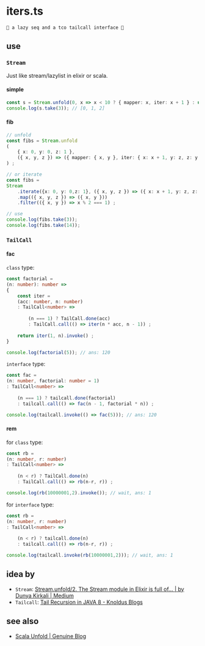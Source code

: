 # iters.ts

~~~
🐚 a lazy seq and a tco tailcall interface 🦑
~~~

## use

### `Stream`

Just like stream/lazylist in elixir or scala.

#### simple

~~~ ts
const s = Stream.unfold(0, x => x < 10 ? { mapper: x, iter: x + 1 } : undefined ) ;
console.log(s.take(3)); // [0, 1, 2]
~~~

#### fib

~~~ ts
// unfold
const fibs = Stream.unfold
(
    { x: 0, y: 0, z: 1 },
    ({ x, y, z }) => ({ mapper: { x, y }, iter: { x: x + 1, y: z, z: y + z } })
) ;

// or iterate
const fibs = 
Stream
    .iterate({x: 0, y: 0,z: 1}, ({ x, y, z }) => ({ x: x + 1, y: z, z: y + z }))
    .map(({ x, y, z }) => ({ x, y }))
    .filter(({ x, y }) => x % 2 === 1) ;

// use
console.log(fibs.take(3));
console.log(fibs.take(14));
~~~

### `TailCall`

#### fac

`class` type: 

~~~ ts
const factorial = 
(n: number): number =>
{
    const iter = 
    (acc: number, n: number)
    : TailCall<number> =>
        
        (n === 1) ? TailCall.done(acc) 
        : TailCall.call(() => iter(n * acc, n - 1)) ;
    
    return iter(1, n).invoke() ;
}

console.log(factorial(5)); // ans: 120
~~~

`interface` type: 

~~~ ts
const fac = 
(n: number, factorial: number = 1)
: TailCall<number> =>
    
    (n === 1) ? tailcall.done(factorial) 
    : tailcall.call(() => fac(n - 1, factorial * n)) ;

console.log(tailcall.invoke(() => fac(5))); // ans: 120
~~~

#### rem

[ref]: https://segmentfault.com/a/1190000040173495

for `class` type: 

~~~ ts
const rb = 
(n: number, r: number)
: TailCall<number> =>
    
    (n < r) ? TailCall.done(n) 
    : TailCall.call(() => rb(n-r, r)) ;

console.log(rb(10000001,2).invoke()); // wait, ans: 1
~~~

for `interface` type: 

~~~ ts
const rb = 
(n: number, r: number)
: TailCall<number> =>
    
    (n < r) ? tailcall.done(n) 
    : tailcall.call(() => rb(n-r, r)) ;

console.log(tailcall.invoke(rb(10000001,2))); // wait, ans: 1
~~~

## idea by

- `Stream`: [Stream.unfold/2. The Stream module in Elixir is full of… | by Dunya Kirkali | Medium](https://haagwee.medium.com/stream-unfold-2-5c22e5cf1a3d)
- `Tailcall`: [Tail Recursion in JAVA 8 - Knoldus Blogs](https://blog.knoldus.com/tail-recursion-in-java-8/)


## see also

- [Scala Unfold | Genuine Blog](https://blog.genuine.com/2020/07/scala-unfold/)


